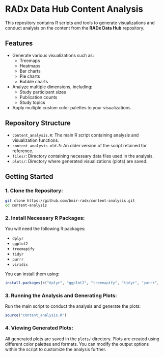 # RADx Data Hub Content Analysis

This repository contains R scripts and tools to generate visualizations and conduct analysis on the content from the **RADx Data Hub** repository.

## Features
- Generate various visualizations such as:
  - Treemaps
  - Heatmaps
  - Bar charts
  - Pie charts
  - Bubble charts
- Analyze multiple dimensions, including:
  - Study participant sizes
  - Publication counts
  - Study topics
- Apply multiple custom color palettes to your visualizations.
  
## Repository Structure
- `content_analysis.R`: The main R script containing analysis and visualization functions.
- `content_analysis_old.R`: An older version of the script retained for reference.
- `files/`: Directory containing necessary data files used in the analysis.
- `plots/`: Directory where generated visualizations (plots) are saved.

## Getting Started

### 1. Clone the Repository:
```bash
git clone https://github.com/bmir-radx/content-analysis.git
cd content-analysis
```

### 2. Install Necessary R Packages:
You will need the following R packages:
- `dplyr`
- `ggplot2`
- `treemapify`
- `tidyr`
- `purrr`
- `viridis`
  
You can install them using:
```r
install.packages(c("dplyr", "ggplot2", "treemapify", "tidyr", "purrr", "viridis"))
```

### 3. Running the Analysis and Generating Plots:
Run the main script to conduct the analysis and generate the plots:
```r
source("content_analysis.R")
```

### 4. Viewing Generated Plots:
All generated plots are saved in the `plots/` directory. Plots are created using different color palettes and formats. You can modify the output options within the script to customize the analysis further.
